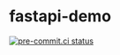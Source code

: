 # fastapi-demo

[![pre-commit.ci status](https://results.pre-commit.ci/badge/github/Kilo59/fastapi-demo/main.svg)](https://results.pre-commit.ci/latest/github/Kilo59/fastapi-demo/main)
